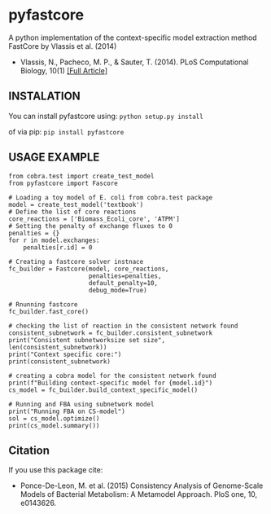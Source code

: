 # pyfastcore

A python implementation of the context-specific model extraction method FastCore by Vlassis et al. (2014)

* Vlassis, N., Pacheco, M. P., & Sauter, T. (2014). PLoS Computational Biology, 10(1) [[Full Article]](http://journals.plos.org/ploscompbiol/article?id=10.1371/journal.pcbi.1003424)

## INSTALATION

You can install pyfastcore using:
`python setup.py install`

of via pip:
`pip install pyfastcore`

## USAGE EXAMPLE
```
from cobra.test import create_test_model
from pyfastcore import Fascore

# Loading a toy model of E. coli from cobra.test package
model = create_test_model('textbook')
# Define the list of core reactions
core_reactions = ['Biomass_Ecoli_core', 'ATPM']
# Setting the penalty of exchange fluxes to 0
penalties = {}
for r in model.exchanges:
    penalties[r.id] = 0

# Creating a fastcore solver instnace
fc_builder = Fastcore(model, core_reactions,
                      penalties=penalties,
                      default_penalty=10,
                      debug_mode=True)

# Rnunning fastcore
fc_builder.fast_core()

# checking the list of reaction in the consistent network found
consistent_subnetwork = fc_builder.consistent_subnetwork
print("Consistent subnetworksize set size", len(consistent_subnetwork))
print("Context specific core:")
print(consistent_subnetwork)

# creating a cobra model for the consistent network found
print(f"Building context-specific model for {model.id}")
cs_model = fc_builder.build_context_specific_model()

# Running and FBA using subnetwork model 
print("Running FBA on CS-model")
sol = cs_model.optimize()
print(cs_model.summary())

```


## Citation
If you use this package cite:
* Ponce-De-Leon, M. et al. (2015) Consistency Analysis of Genome-Scale Models of Bacterial Metabolism: A Metamodel Approach. PloS one, 10, e0143626.

